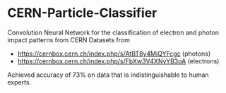 # CERN-Particle-Classifier
Convolution Neural Network for the classification of electron and photon impact patterns from CERN
Datasets from 
- https://cernbox.cern.ch/index.php/s/AtBT8y4MiQYFcgc (photons)
- https://cernbox.cern.ch/index.php/s/FbXw3V4XNyYB3oA (electrons)

Achieved accuracy of 73% on data that is indistinguishable to human experts.
